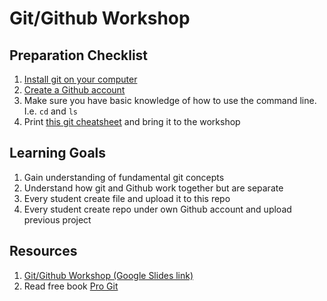# Git/Github Workshop

## Preparation Checklist

1. [Install git on your computer](https://git-scm.com/book/en/v2/Getting-Started-Installing-Git)
2. [Create a Github account](https://github.com/join)
3. Make sure you have basic knowledge of how to use the command line. I.e. `cd` and `ls`
4. Print [this git cheatsheet](https://training.github.com/kit/downloads/github-git-cheat-sheet.pdf) and bring it to the workshop

## Learning Goals

1. Gain understanding of fundamental git concepts
2. Understand how git and Github work together but are separate
3. Every student create file and upload it to this repo
4. Every student create repo under own Github account and upload previous project

## Resources

1. [Git/Github Workshop (Google Slides link)](https://docs.google.com/a/spindance.com/presentation/d/1MMBOC70Sa6JNcObV3mdRUFwNkalmaBeqPXFJt1276PQ/pub?start=false&loop=false&delayms=3000)
2. Read free book [Pro Git](https://git-scm.com/book/en/v2)
